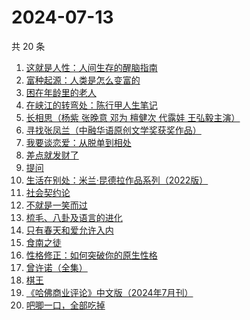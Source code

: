 # 2024-07-13

共 20 条

<!-- BEGIN WEREAD -->
<!-- 最后更新时间 2024-07-13 00:01:05 +0800 -->
1. [这就是人性：人间生存的醒脑指南](https://weread.qq.com/web/bookDetail/54732a40813ab8f86g018b1e)
1. [富种起源：人类是怎么变富的](https://weread.qq.com/web/bookDetail/48b32b60813ab7a79g01287f)
1. [困在年龄里的老人](https://weread.qq.com/web/bookDetail/62432a30813ab8eebg017208)
1. [在峡江的转弯处：陈行甲人生笔记](https://weread.qq.com/web/bookDetail/bca326a0813ab8f5ag016fc1)
1. [长相思（杨紫 张晚意 邓为 檀健次 代露娃 王弘毅主演）](https://weread.qq.com/web/bookDetail/7aa32e4071665a377aa4c59)
1. [寻找张凤兰（中融华语原创文学奖获奖作品）](https://weread.qq.com/web/bookDetail/65132480813ab8ee5g0144de)
1. [我要谈恋爱：从脱单到相处](https://weread.qq.com/web/bookDetail/50232360813ab8eebg011ad0)
1. [差点就发财了](https://weread.qq.com/web/bookDetail/58232070813ab8ecfg013b93)
1. [提问](https://weread.qq.com/web/bookDetail/82a323c0813ab7fcbg01851b)
1. [生活在别处：米兰·昆德拉作品系列（2022版）](https://weread.qq.com/web/bookDetail/bf732fc072b563f9bf76527)
1. [社会契约论](https://weread.qq.com/web/bookDetail/d0832ee0813ab89fcg01065d)
1. [不就是一笑而过](https://weread.qq.com/web/bookDetail/4ed32360813ab8ec0g0142e6)
1. [梳毛、八卦及语言的进化](https://weread.qq.com/web/bookDetail/a2232a10813ab8ef1g01852e)
1. [只有春天和爱允许入内](https://weread.qq.com/web/bookDetail/8fa32640813ab8ee6g017cbd)
1. [食南之徒](https://weread.qq.com/web/bookDetail/91f329c0813ab8ee0g011c9d)
1. [性格修正：如何突破你的原生性格](https://weread.qq.com/web/bookDetail/f9d321b0813ab6c6cg011882)
1. [曾许诺（全集）](https://weread.qq.com/web/bookDetail/9233207071665a399237a36)
1. [棋王](https://weread.qq.com/web/bookDetail/2b632d0071838afb2b689aa)
1. [《哈佛商业评论》中文版（2024年7月刊）](https://weread.qq.com/web/bookDetail/69b32bb0813ab8fbbg0110d2)
1. [吧唧一口，全部吃掉](https://weread.qq.com/web/bookDetail/06032010813ab8d48g014529)
<!-- END WEREAD -->